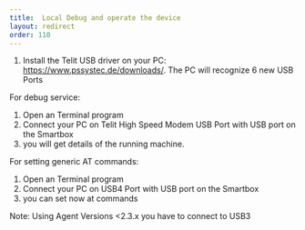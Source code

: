 ```yaml
---
title:  Local Debug and operate the device
layout: redirect
order: 110
---
```

1.	Install the Telit USB driver on your PC: https://www.pssystec.de/downloads/. The PC will recognize 6 new USB Ports

For debug service:
1.	Open an Terminal program
2.	Connect your PC on Telit High Speed Modem USB Port with USB port on the Smartbox
3.	you will get details of the running machine.

For setting generic AT commands:
1.	Open an Terminal program
2.	Connect your PC on USB4 Port with USB port on the Smartbox
3.	you can set now at commands

Note: Using Agent Versions <2.3.x you have to connect to USB3
